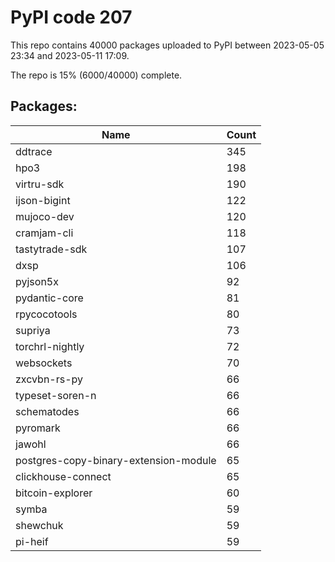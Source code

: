 # PyPI code 207

This repo contains 40000 packages uploaded to PyPI between 
2023-05-05 23:34 and 2023-05-11 17:09.

The repo is 15% (6000/40000) complete.

## Packages:

| Name  | Count |
| ----- | ----- |
| ddtrace | 345 |
| hpo3 | 198 |
| virtru-sdk | 190 |
| ijson-bigint | 122 |
| mujoco-dev | 120 |
| cramjam-cli | 118 |
| tastytrade-sdk | 107 |
| dxsp | 106 |
| pyjson5x | 92 |
| pydantic-core | 81 |
| rpycocotools | 80 |
| supriya | 73 |
| torchrl-nightly | 72 |
| websockets | 70 |
| zxcvbn-rs-py | 66 |
| typeset-soren-n | 66 |
| schematodes | 66 |
| pyromark | 66 |
| jawohl | 66 |
| postgres-copy-binary-extension-module | 65 |
| clickhouse-connect | 65 |
| bitcoin-explorer | 60 |
| symba | 59 |
| shewchuk | 59 |
| pi-heif | 59 |


